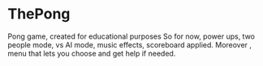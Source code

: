 # ThePong
Pong game, created for educational purposes
So for now, power ups, two people mode, vs AI mode, music effects, scoreboard applied. Moreover , menu that lets you choose and get help if needed.
